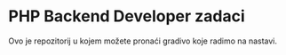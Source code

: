 # PHP Backend Developer zadaci

Ovo je repozitorij u kojem možete pronaći gradivo koje radimo na nastavi.